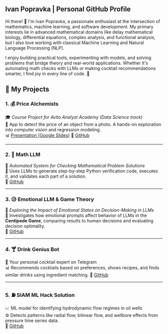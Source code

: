 ## Ivan Popravka | Personal GitHub Profile
Hi there! 👋 I'm Ivan Popravka, a passionate enthusiast at the intersection of mathematics, machine learning, and software development. My primary interests lie in advanced mathematical domains like delay mathematical biology, differential equations, complex analysis, and functional analysis, but I also love working with classical Machine Learning and Natural Language Processing (NLP).

I enjoy building practical tools, experimenting with models, and solving problems that bridge theory and real-world applications. Whether it's automating math checks with LLMs or making cocktail recommendations smarter, I find joy in every line of code. 🚀

## 🧪 My Projects

### 1. 💰 Price Alchemists  
🎓 *Course Project for Avito Analyst Academy (Data Science track)*  
📸 App to detect the price of an object from a photo. A hands-on exploration into computer vision and regression modeling.  
📊 [Presentation (Google Slides)](https://docs.google.com/presentation/d/1sfZfzeYIO2v0_R6OlkJXitiW7uSADPvzeDZHifmunX4/edit?usp=sharing) 
🔗 [GitHub](https://github.com/vainmoon/PriceAlchemists)

---

### 2. 📘 Math LLM  
🧠 *Automated System for Checking Mathematical Problem Solutions*  
🤖 Uses LLMs to generate step-by-step Python verification code, executes it, and validates each part of a solution.  
🔗 [GitHub](https://github.com/Povladarchik/MathLLM) 

---

### 3. 😥 Emotional LLM & Game Theory  
🧠 *Exploring the Impact of Emotional States on Decision-Making in LLMs*  
🎲 Investigates how emotional prompts affect behavior of LLMs in the **Centipede Game**, comparing results to human decisions and evaluating decision optimality.  
🔗 [GitHub](https://github.com/iLoveRamona/emotional_LLM)

---

### 4. 🍸 Drink Genius Bot  
🍹 Your personal cocktail expert on Telegram  
📊 Recommends cocktails based on preferences, shows recipes, and finds similar drinks using ingredient matching.
🔗 [GitHub](https://github.com/Povladarchik/DrinkGenius-Bot) 

---

### 5. ⛽ SIAM ML Hack Solution  
📈 ML model for identifying hydrodynamic flow regimes in oil wells  
⚙️ Detects patterns like radial flow, bilinear flow, and wellbore effects from pressure time series data.  
🔗 [GitHub](https://github.com/Povladarchik/siam-ml-hack)

